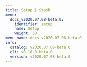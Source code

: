 ```yaml
---
title: Setup | Stash
menu:
  docs_v2020.07.08-beta.0:
    identifier: setup
    name: Setup
    weight: 30
menu_name: docs_v2020.07.08-beta.0
info:
  catalog: v2020.07.08-beta.0
  cli: v0.10.0-beta.0
  version: v2020.07.08-beta.0
---
```


